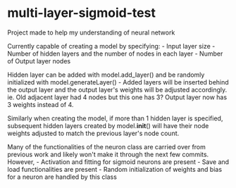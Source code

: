 # multi-layer-sigmoid-test
Project made to help my understanding of neural network

Currently capable of creating a model by specifying:
    - Input layer size
    - Number of hidden layers and the number of nodes in each layer
    - Number of Output layer nodes

Hidden layer can be added with model.add_layer() and be randomly initialized with model.generateLayer()
    - Added layers will be inserted behind the output layer and the output layer's weights will be adjusted
      accordingly. ie. Old adjacent layer had 4 nodes but this one has 3? Output layer now has 3 weights instead of 4.

Similarly when creating the model, if more than 1 hidden layer is specified, subsequent hidden layers created by model.__init__() will have their node weights adjusted to match the previous layer's node count.

Many of the functionalities of the neuron class are carried over from previous work and likely won't make it through the next few commits. However, 
    - Activation and fitting for sigmoid neurons are present
    - Save and load functionalities are present
    - Random initialization of weights and bias for a neuron are handled by this class
